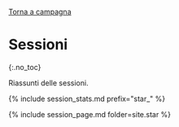 [Torna a campagna](./campaign.md)

# Sessioni
{:.no_toc}

Riassunti delle sessioni.

{% include session_stats.md prefix="star_" %}

{% include session_page.md folder=site.star %}